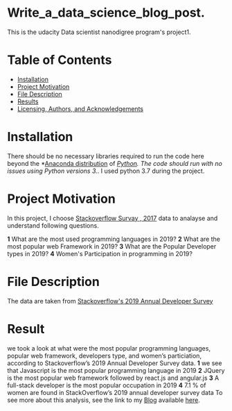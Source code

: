 # Write_a_data_science_blog_post.
This is the udacity Data scientist nanodigree program's project1.

# Table of Contents
* [Installation](#installation)
* [Project Motivation](#project-motivation)
* [File Description](#file-description )
* [Results]()
* [Licensing, Authors, and Acknowledgements]()

# Installation
There should be no necessary libraries required to run the code here beyond the *[Anaconda distribution](https://www.anaconda.com/distribution/) of *[Python](https://www.python.org/downloads/). The code should run with no issues using Python versions 3.*. I used python 3.7 during the project.

# Project Motivation
In this project, I choose [Stackoverflow Survay , 2017](https://www.kaggle.com/stackoverflow/so-survey-2017) data to analayse and understand following questions.

**1** What are the most used programming languages in 2019?
**2** What are the most popular web Framework in 2019? 
**3** What are the Popular Developer types in 2019? 
**4** Women's Participation in programming in 2019?

# File Description
The data are taken from [Stackoverflow's 2019 Annual Developer Survey](https://insights.stackoverflow.com/survey)

# Result 
we took a look at what were the most popular programming languages, popular web framework, developers type, and women’s particiation, according to Stackoverflow’s 2019 Annual Developer Survey data.
**1** we see that Javascript is the most popular programming language in 2019
**2** JQuery is the most popular web framework followed by react.js and angular.js
**3** A full-stack developer is the most popular occupation in 2019
**4** 7.1 % of women are found in StackOverflow’s 2019 annual developer survey data
To see more about this analysis, see the link to my [Blog](https://medium.com/@rojandhimal1/stack-overflows-data-analysis-9c70066b1690) available [here](https://medium.com/@rojandhimal1/stack-overflows-data-analysis-9c70066b1690).